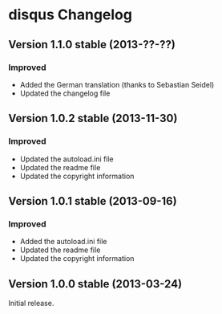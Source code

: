 disqus Changelog
================

Version 1.1.0 stable (2013-??-??)
---------------------------------

### Improved
- Added the German translation (thanks to Sebastian Seidel)
- Updated the changelog file


Version 1.0.2 stable (2013-11-30)
---------------------------------

### Improved
- Updated the autoload.ini file
- Updated the readme file
- Updated the copyright information


Version 1.0.1 stable (2013-09-16)
---------------------------------

### Improved
- Added the autoload.ini file
- Updated the readme file
- Updated the copyright information


Version 1.0.0 stable (2013-03-24)
---------------------------------

Initial release.